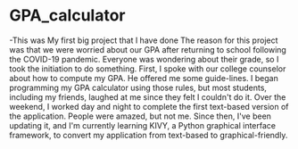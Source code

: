 # GPA_calculator
-This was My first big project that I have done The reason for this project was that we were worried about our GPA after returning to school following the COVID-19 pandemic. Everyone was wondering about their grade, so I took the initiation to do something. First, I spoke with our college counselor about how to compute my GPA. He offered me some guide-lines. I began programming my GPA calculator using those rules, but most students, including my friends, laughed at me since they felt I couldn't do it. Over the weekend, I worked day and night to complete the first text-based version of the application. People were amazed, but not me. Since then, I've been updating it, and I'm currently learning KIVY, a Python graphical interface framework, to convert my application from text-based to graphical-friendly.
